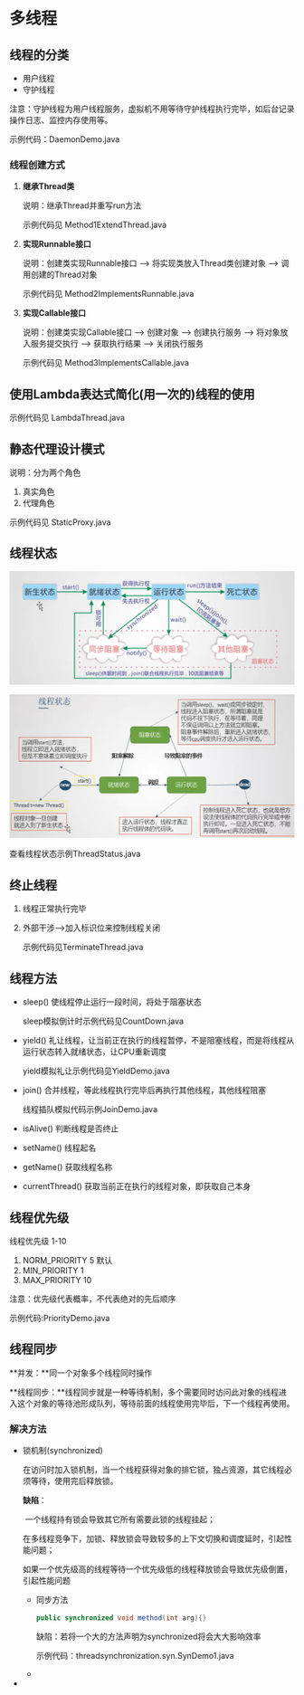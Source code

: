 # 多线程

## 线程的分类

- 用户线程
- 守护线程

注意：守护线程为用户线程服务，虚拟机不用等待守护线程执行完毕，如后台记录操作日志、监控内存使用等。

示例代码：DaemonDemo.java

### 线程创建方式

1. **继承Thread类**

   说明：继承Thread并重写run方法

   示例代码见 Method1ExtendThread.java 

2. **实现Runnable接口**

   说明：创建类实现Runnable接口 --> 将实现类放入Thread类创建对象 --> 调用创建的Thread对象

   示例代码见 Method2ImplementsRunnable.java

3. **实现Callable接口**

   说明：创建类实现Callable接口 --> 创建对象 --> 创建执行服务 --> 将对象放入服务提交执行 --> 获取执行结果 --> 关闭执行服务

   示例代码见 Method3ImplementsCallable.java



## 使用Lambda表达式简化(用一次的)线程的使用

示例代码见 LambdaThread.java



## 静态代理设计模式

说明：分为两个角色

1. 真实角色
2. 代理角色

示例代码见 StaticProxy.java



## 线程状态

![](https://github.com/wang-century/JavaCodes/blob/main/imgs/multithreading/01.png)

![](https://github.com/wang-century/JavaCodes/blob/main/imgs/multithreading/02.png)

查看线程状态示例ThreadStatus.java

## 终止线程

1. 线程正常执行完毕

2. 外部干涉-->加入标识位来控制线程关闭

   示例代码见TerminateThread.java



## 线程方法

- sleep() 	使线程停止运行一段时间，将处于阻塞状态

  sleep模拟倒计时示例代码见CountDown.java

- yield()      礼让线程，让当前正在执行的线程暂停，不是阻塞线程，而是将线程从运行状态转入就绪状态，让CPU重新调度

  yield模拟礼让示例代码见YieldDemo.java

- join()        合并线程，等此线程执行完毕后再执行其他线程，其他线程阻塞

  线程插队模拟代码示例JoinDemo.java

- isAlive()    判断线程是否终止
- setName()  线程起名
- getName()  获取线程名称
- currentThread()  获取当前正在执行的线程对象，即获取自己本身

## 线程优先级

线程优先级 1-10

1. NORM_PRIORITY 5 默认
2. MIN_PRIORITY  1
3. MAX_PRIORITY  10

注意：优先级代表概率，不代表绝对的先后顺序

示例代码:PriorityDemo.java

## 线程同步

**并发：**同一个对象多个线程同时操作

**线程同步：**线程同步就是一种等待机制，多个需要同时访问此对象的线程进入这个对象的等待池形成队列，等待前面的线程使用完毕后，下一个线程再使用。

### 解决方法

- 锁机制(synchronized)

  在访问时加入锁机制，当一个线程获得对象的排它锁，独占资源，其它线程必须等待，使用完后释放锁。

  **缺陷**：

  ​	一个线程持有锁会导致其它所有需要此锁的线程挂起；

  ​	在多线程竞争下，加锁、释放锁会导致较多的上下文切换和调度延时，引起性能问题；

  ​	如果一个优先级高的线程等待一个优先级低的线程释放锁会导致优先级倒置，引起性能问题

  

  - 同步方法

    ```java
    public synchronized void method(int arg){}
    ```

    缺陷：若将一个大的方法声明为synchronized将会大大影响效率

    示例代码：threadsynchronization.syn.SynDemo1.java

  - 

- 


